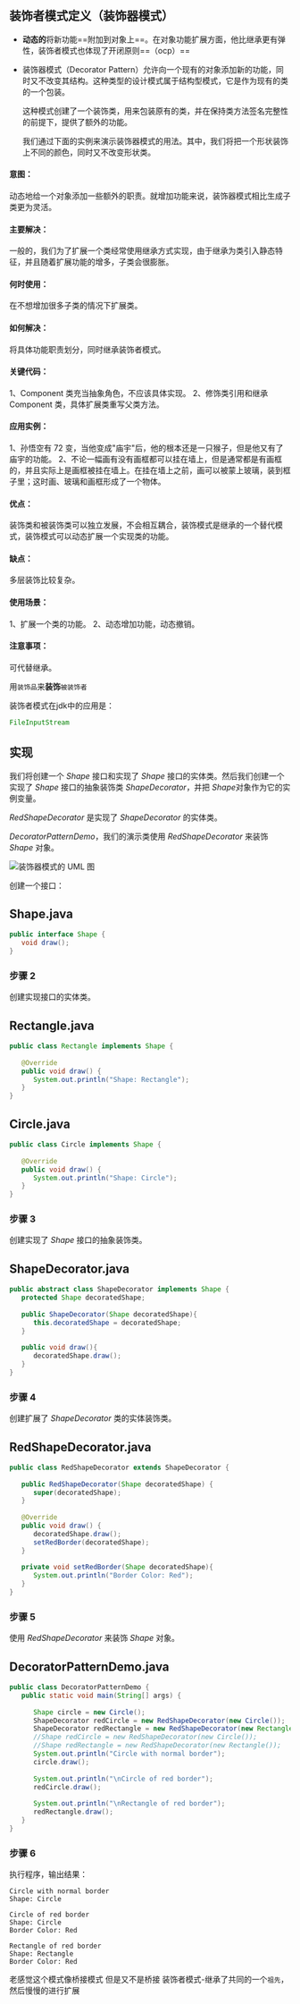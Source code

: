 ## 装饰者模式定义（装饰器模式）

- **动态的**将新功能==附加到对象上==。在对象功能扩展方面，他比继承更有弹性，装饰者模式也体现了开闭原则==（ocp）==

- 装饰器模式（Decorator Pattern）允许向一个现有的对象添加新的功能，同时又不改变其结构。这种类型的设计模式属于结构型模式，它是作为现有的类的一个包装。

  这种模式创建了一个装饰类，用来包装原有的类，并在保持类方法签名完整性的前提下，提供了额外的功能。

  我们通过下面的实例来演示装饰器模式的用法。其中，我们将把一个形状装饰上不同的颜色，同时又不改变形状类。

#### **意图：**

动态地给一个对象添加一些额外的职责。就增加功能来说，装饰器模式相比生成子类更为灵活。

#### **主要解决：**

一般的，我们为了扩展一个类经常使用继承方式实现，由于继承为类引入静态特征，并且随着扩展功能的增多，子类会很膨胀。

#### **何时使用：**

在不想增加很多子类的情况下扩展类。

#### **如何解决：**

将具体功能职责划分，同时继承装饰者模式。

#### **关键代码：**

 1、Component 类充当抽象角色，不应该具体实现。 2、修饰类引用和继承 Component 类，具体扩展类重写父类方法。

#### **应用实例：** 

1、孙悟空有 72 变，当他变成"庙宇"后，他的根本还是一只猴子，但是他又有了庙宇的功能。 2、不论一幅画有没有画框都可以挂在墙上，但是通常都是有画框的，并且实际上是画框被挂在墙上。在挂在墙上之前，画可以被蒙上玻璃，装到框子里；这时画、玻璃和画框形成了一个物体。

#### **优点：**

装饰类和被装饰类可以独立发展，不会相互耦合，装饰模式是继承的一个替代模式，装饰模式可以动态扩展一个实现类的功能。

#### **缺点：**

多层装饰比较复杂。

#### **使用场景：**

 1、扩展一个类的功能。 2、动态增加功能，动态撤销。

#### **注意事项：**

可代替继承。



用`装饰品`来**装饰**`被装饰者`

装饰者模式在jdk中的应用是：

```java
FileInputStream
```



## 实现

我们将创建一个 *Shape* 接口和实现了 *Shape* 接口的实体类。然后我们创建一个实现了 *Shape* 接口的抽象装饰类 *ShapeDecorator*，并把 *Shape*对象作为它的实例变量。

*RedShapeDecorator* 是实现了 *ShapeDecorator* 的实体类。

*DecoratorPatternDemo*，我们的演示类使用 *RedShapeDecorator* 来装饰 *Shape* 对象。

![装饰器模式的 UML 图](https://www.runoob.com/wp-content/uploads/2014/08/decorator_pattern_uml_diagram.jpg)

创建一个接口：

## Shape.java

```java
public interface Shape {
   void draw();
}
```

### 步骤 2

创建实现接口的实体类。

## Rectangle.java

```java
public class Rectangle implements Shape {
 
   @Override
   public void draw() {
      System.out.println("Shape: Rectangle");
   }
}
```



## Circle.java

```java
public class Circle implements Shape {
 
   @Override
   public void draw() {
      System.out.println("Shape: Circle");
   }
}
```



### 步骤 3

创建实现了 *Shape* 接口的抽象装饰类。

## ShapeDecorator.java

```java
public abstract class ShapeDecorator implements Shape {
   protected Shape decoratedShape;
 
   public ShapeDecorator(Shape decoratedShape){
      this.decoratedShape = decoratedShape;
   }
 
   public void draw(){
      decoratedShape.draw();
   }  
}
```



### 步骤 4

创建扩展了 *ShapeDecorator* 类的实体装饰类。

## RedShapeDecorator.java

```java
public class RedShapeDecorator extends ShapeDecorator {
 
   public RedShapeDecorator(Shape decoratedShape) {
      super(decoratedShape);     
   }
 
   @Override
   public void draw() {
      decoratedShape.draw();         
      setRedBorder(decoratedShape);
   }
 
   private void setRedBorder(Shape decoratedShape){
      System.out.println("Border Color: Red");
   }
}
```



### 步骤 5

使用 *RedShapeDecorator* 来装饰 *Shape* 对象。

## DecoratorPatternDemo.java

```java
public class DecoratorPatternDemo {
   public static void main(String[] args) {
 
      Shape circle = new Circle();
      ShapeDecorator redCircle = new RedShapeDecorator(new Circle());
      ShapeDecorator redRectangle = new RedShapeDecorator(new Rectangle());
      //Shape redCircle = new RedShapeDecorator(new Circle());
      //Shape redRectangle = new RedShapeDecorator(new Rectangle());
      System.out.println("Circle with normal border");
      circle.draw();
 
      System.out.println("\nCircle of red border");
      redCircle.draw();
 
      System.out.println("\nRectangle of red border");
      redRectangle.draw();
   }
}
```



### 步骤 6

执行程序，输出结果：

```
Circle with normal border
Shape: Circle

Circle of red border
Shape: Circle
Border Color: Red

Rectangle of red border
Shape: Rectangle
Border Color: Red
```



老感觉这个模式像桥接模式 但是又不是桥接 装饰者模式-继承了共同的一个`祖先`，然后慢慢的进行扩展